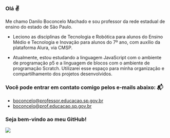 ### Olá ✌

Me chamo Danilo Boconcelo Machado e sou professor da rede estadual de ensino do estado de São Paulo. 

- Leciono as disciplinas de Tecnologia e Robótica para alunos do Ensino Médio e Tecnologia e Inovação para alunos do 7º ano, com auxílio da plataforma Alura, via CMSP.

- Atualmente, estou estudando a linguagem JavaScript com o ambiente de programação p5 e a linguagem de blocos com o ambiente de programação Scratch. Utilizarei esse espaço para minha organização e compartilhamento dos projetos desenvolvidos.

### Você pode entrar em contato comigo pelos e-mails abaixo: 📬
- boconcelo@professor.educacao.sp.gov.br
- boconcelo@prof.educacao.sp.gov.br

### Seja bem-vindo ao meu GitHub! 
![](https://media1.tenor.com/m/lxpfB01kWpcAAAAC/bromance-sig-curtis.gif)
